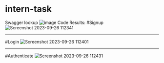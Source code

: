# intern-task
Swagger lookup
![image](https://github.com/firdavsbek1/intern-task/assets/138641193/2568435d-1de3-451e-b352-410c79dabd4f)
Code Results:
#Signup
![Screenshot 2023-09-26 112341](https://github.com/firdavsbek1/intern-task/assets/138641193/03cc72c0-b947-423b-a440-8ecc5f06d93a)
____
#Login
![Screenshot 2023-09-26 112401](https://github.com/firdavsbek1/intern-task/assets/138641193/1b50f490-542b-437d-ac56-9b864d44a9c3)
____
#Authenticate
![Screenshot 2023-09-26 112431](https://github.com/firdavsbek1/intern-task/assets/138641193/0edbd8c4-1f8d-4d2d-b576-a813abc5b6b1)
